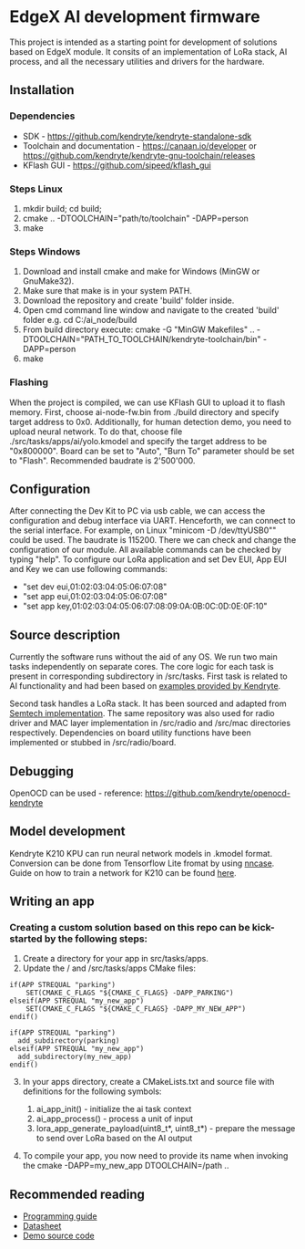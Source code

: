 # EdgeX AI development firmware
This project is intended as a starting point for development of solutions based on EdgeX module. It consits of an implementation of LoRa stack, AI process, and all the necessary utilities and drivers for the hardware.

## Installation
### Dependencies
* SDK - https://github.com/kendryte/kendryte-standalone-sdk
* Toolchain and documentation - https://canaan.io/developer or https://github.com/kendryte/kendryte-gnu-toolchain/releases
* KFlash GUI - https://github.com/sipeed/kflash_gui

### Steps Linux
1. mkdir build; cd build;
2. cmake .. -DTOOLCHAIN="path/to/toolchain" -DAPP=person
3. make

### Steps Windows
1. Download and install cmake and make for Windows (MinGW or GnuMake32).
2. Make sure that make is in your system PATH.
3. Download the repository and create 'build' folder inside. 
4. Open cmd command line window and navigate to the created 'build' folder e.g. cd C:/ai_node/build
5. From build directory execute: cmake -G "MinGW Makefiles" .. -DTOOLCHAIN="PATH_TO_TOOLCHAIN/kendryte-toolchain/bin" -DAPP=person
6. make

### Flashing
When the project is compiled, we can use KFlash GUI to upload it to flash memory. First, choose ai-node-fw.bin from ./build directory and specify target address to 0x0. Additionally, for human detection demo, you need to upload neural network. To do that, choose file ./src/tasks/apps/ai/yolo.kmodel and specify the target address to be "0x800000". Board can be set to "Auto", "Burn To" parameter should be set to "Flash". Recommended baudrate is 2'500'000.

## Configuration
After connecting the Dev Kit to PC via usb cable, we can access the configuration and debug interface via UART. Henceforth, we can connect to the serial interface. For example, on Linux "minicom -D /dev/ttyUSB0"" could be used. The baudrate is 115200. There we can check and change the configuration of our module. All available commands can be checked by typing "help".
To configure our LoRa application and set Dev EUI, App EUI and Key we can use following commands:
* "set dev eui,01:02:03:04:05:06:07:08"
* "set app eui,01:02:03:04:05:06:07:08"
* "set app key,01:02:03:04:05:06:07:08:09:0A:0B:0C:0D:0E:0F:10"


## Source description
Currently the software runs without the aid of any OS. We run two main tasks independently on separate cores. The core logic for each task is present in corresponding subdirectory in /src/tasks. 
First task is related to AI functionality and had been based on [examples provided by Kendryte](https://github.com/kendryte/kendryte-standalone-demo).

Second task handles a LoRa stack. It has been sourced and adapted from [Semtech implementation](https://github.com/Lora-net/LoRaMac-node). The same repository was also used for radio driver and MAC layer implementation in /src/radio and /src/mac directories respectively. Dependencies on board utility functions have been implemented or stubbed in /src/radio/board.

## Debugging
OpenOCD can be used - reference: https://github.com/kendryte/openocd-kendryte

        
## Model development
Kendryte K210 KPU can run neural network models in .kmodel format. Conversion can be done from Tensorflow Lite fromat by using [nncase](https://github.com/kendryte/nncase). Guide on how to train a network for K210 can be found [here](https://github.com/kendryte/tensorflow-workspace).

## Writing an app
### Creating a custom solution based on this repo can be kick-started by the following steps:

1. Create a directory for your app in src/tasks/apps.
2. Update the / and /src/tasks/apps CMake files:

```
if(APP STREQUAL "parking")
	SET(CMAKE_C_FLAGS "${CMAKE_C_FLAGS} -DAPP_PARKING")
elseif(APP STREQUAL "my_new_app")
	SET(CMAKE_C_FLAGS "${CMAKE_C_FLAGS} -DAPP_MY_NEW_APP")
endif()
```

```
if(APP STREQUAL "parking")
  add_subdirectory(parking)
elseif(APP STREQUAL "my_new_app")
  add_subdirectory(my_new_app)
endif()
```

3. In your apps directory, create a CMakeLists.txt and source file with definitions for the following symbols:
    1. ai_app_init() - initialize the ai task context
    2. ai_app_process() - process a unit of input
    3. lora_app_generate_payload(uint8_t*, uint8_t*) - prepare the message to send over LoRa based on the AI output

4. To compile your app, you now need to provide its name when invoking the cmake -DAPP=my_new_app DTOOLCHAIN=/path ..



## Recommended reading
* [Programming guide](https://github.com/kendryte/kendryte-doc-standalone-programming-guide)
* [Datasheet](https://github.com/kendryte/kendryte-doc-datasheet)
* [Demo source code](https://github.com/kendryte/kendryte-standalone-demo)

